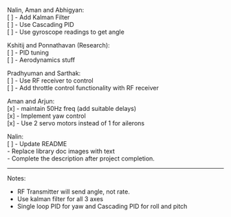 Nalin, Aman and Abhigyan:  
[ ] - Add Kalman Filter  
[ ] - Use Cascading PID  
[ ] - Use gyroscope readings to get angle  

Kshitij and Ponnathavan (Research):  
[ ] - PID tuning  
[ ] - Aerodynamics stuff  

Pradhyuman and Sarthak:  
[ ] - Use RF receiver to control  
[ ] - Add throttle control functionality with RF receiver  

Aman and Arjun:  
[x] - maintain 50Hz freq (add suitable delays)  
[x] - Implement yaw control  
[x] - Use 2 servo motors instead of 1 for ailerons  

Nalin:  
[ ] - Update README  
      - Replace library doc images with text  
      - Complete the description after project completion.
  
---
Notes:  
- RF Transmitter will send angle, not rate.  
- Use kalman filter for all 3 axes
- Single loop PID for yaw and Cascading PID for roll and pitch  
